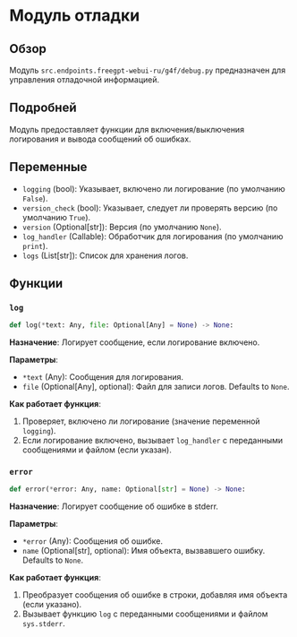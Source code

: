 # Модуль отладки

## Обзор

Модуль `src.endpoints.freegpt-webui-ru/g4f/debug.py` предназначен для управления отладочной информацией.

## Подробней

Модуль предоставляет функции для включения/выключения логирования и вывода сообщений об ошибках.

## Переменные

*   `logging` (bool): Указывает, включено ли логирование (по умолчанию `False`).
*   `version_check` (bool): Указывает, следует ли проверять версию (по умолчанию `True`).
*   `version` (Optional[str]): Версия (по умолчанию `None`).
*   `log_handler` (Callable): Обработчик для логирования (по умолчанию `print`).
*   `logs` (List[str]): Список для хранения логов.

## Функции

### `log`

```python
def log(*text: Any, file: Optional[Any] = None) -> None:
```

**Назначение**: Логирует сообщение, если логирование включено.

**Параметры**:

*   `*text` (Any): Сообщения для логирования.
*   `file` (Optional[Any], optional): Файл для записи логов. Defaults to `None`.

**Как работает функция**:

1.  Проверяет, включено ли логирование (значение переменной `logging`).
2.  Если логирование включено, вызывает `log_handler` с переданными сообщениями и файлом (если указан).

### `error`

```python
def error(*error: Any, name: Optional[str] = None) -> None:
```

**Назначение**: Логирует сообщение об ошибке в stderr.

**Параметры**:

*   `*error` (Any): Сообщения об ошибке.
*   `name` (Optional[str], optional): Имя объекта, вызвавшего ошибку. Defaults to `None`.

**Как работает функция**:

1.  Преобразует сообщения об ошибке в строки, добавляя имя объекта (если указано).
2.  Вызывает функцию `log` с переданными сообщениями и файлом `sys.stderr`.
